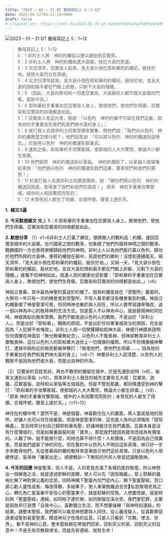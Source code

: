 ```yaml
---
title: "2023 – 01 – 31 QT 撒母耳記上 5：1~12"
date: 2025-04-12T04:11:16+0800
draft: false
# original_url: https://cmtc.tw/2023-01-31-qt-%e6%92%92%e6%af%8d%e8%80%b3%e8%a8%98%e4%b8%8a-5%ef%bc%9a112
---
```


![2023 – 01 – 31 QT  撒母耳記上 5：1\~12](/images/qt.jpg  "2023 – 01 – 31 QT  撒母耳記上 5：1\~12")

> 撒母耳記上 5：1\~12  
> 5：1 非利士人將　神的約櫃從以便以謝抬到亞實突。  
> 5：2 非利士人將　神的約櫃抬進大袞廟，放在大袞的旁邊。  
> 5：3 次日清早，亞實突人起來，見大袞仆倒在耶和華的約櫃前，臉伏於地，就把大袞仍立在原處。  
> 5：4 又次日清早起來，見大袞仆倒在耶和華的約櫃前，臉伏於地，並且大袞的頭和兩手都在門檻上折斷，只剩下大袞的殘體。  
> 5：5 （因此，大袞的祭司和一切進亞實突、大袞廟的人都不踏大袞廟的門檻，直到今日。）  
> 5：6 耶和華的手重重加在亞實突人身上，敗壞他們，使他們生痔瘡。亞實突和亞實突的四境都是如此。  
> 5：7 亞實突人見這光景，就說：「以色列　神的約櫃不可留在我們這裏，因為他的手重重加在我們和我們神大袞的身上」；  
> 5：8 就打發人去請非利士的眾首領來聚集，問他們說：「我們向以色列　神的約櫃應當怎樣行呢？」他們回答說：「可以將以色列　神的約櫃運到迦特去。」於是將以色列　神的約櫃運到那裏去。  
> 5：9 運到之後，耶和華的手攻擊那城，使那城的人大大驚慌，無論大小都生痔瘡。  
> 5：10 他們就把　神的約櫃送到以革倫。　神的約櫃到了，以革倫人就喊嚷起來說：「他們將以色列　神的約櫃運到我們這裏，要害我們和我們的眾民！」  
> 5：11 於是打發人去請非利士的眾首領來，說：「願你們將以色列　神的約櫃送回原處，免得害了我們和我們的眾民！」 原來　神的手重重攻擊那城，城中的人有因驚慌而死的；  
> 5：12 未曾死的人都生了痔瘡。合城呼號，聲音上達於天。

**1.  經文3遍**

**2. 今天默想經文**
撒上 5：6 耶和華的手重重加在亞實突人身上，敗壞他們，使他們生痔瘡。亞實突和亞實突的四境都是如此。

**3. 默想分享**
（1）v1\~6非利士人打贏了勝仗，便將敵人的戰利品：約櫃，運回亞實突城中的大袞廟。古代國家之間的戰爭，也象徵了他們所膜拜神明之間的戰爭，戰勝國的一方也會將榮耀歸給他們的神明。非利士人以為他們能打贏以色列，歸功於他們所拜的大袞神，便將約櫃放在廟中，見證他們的勝利！沒想到連續兩天，隔天清早，「見大袞仆倒在耶和華的約櫃前，臉伏於地。」又隔一天，「見大袞仆倒在耶和華的約櫃前，臉伏於地，並且大袞的頭和兩手都在門檻上折斷，只剩下大袞的殘體。」接著不但神明如此，就連人民的健康也受影響：「耶和華的手重重加在亞實突人身上，敗壞他們，使他們生痔瘡。亞實突和亞實突的四境都是如此。」（v6）

神設立會幕，其中最為神聖的莫過於約櫃了。因為約櫃是放在「至聖所」裏面的，大祭司一年只有一次的機會進到至聖所，平常人甚至都沒有機會看到約櫃。神設立約櫃象徵了神是聖潔可畏，但同時神也樂於與人同在，所以人要學習謙卑悔改，過一個以神為中心的敬拜神的生活方式。但是當人不以神為中心，就是藐視神的同在時，神就興起仇敵來管教。我們不斷提過以色列人的戰敗，不是出於「非利士人」，而是出於「耶和華」，戰敗的原因，不是出於任何軍事或政治的原因，完全是因為「人犯罪不肯悔改」。非利士人把一切榮耀歸給假神大袞，神便行神蹟來證明任何偶像在神面前「無分無權無紀念」，以色列人不敬畏神，但神卻教導非利士人要敬畏神，這位以色列人的耶和華大過世上一切偶像的權勢。所以不但偶像被神擊打，連城中與附近的居民都被神擊打：「敗壞他們，使他們生痔瘡……，因為他的手重重加在我們和我們神大袞的身上」（v6\~7）神要非利士人認清楚，以色列人的戰敗不是因為他們或大袞，而是出自神的作為。

（2）亞實突的百姓見狀，再也不敢把約櫃留在城中，於是先運到迦特（v8），後來又運到以革倫（v10）。原來非利士人居住的城市主要有五大城：亞實突、迦薩、亞實基倫、迦特和以革倫等五個城邑。但是不管到那裏，都同樣遭受到神的擊打：「耶和華的手攻擊那城，使那城的人大大驚慌，無論大小都生痔瘡。」（v9）、「原來 神的手重重攻擊那城，城中的人有因驚慌而死的；未曾死的人都生了痔瘡。合城呼號，聲音上達於天。」（v11\~12）

神住在約櫃中嗎？當然不是，神是個靈，神喜歡住在人的裏面，將人當成是祂的居所，好讓人也可以住在祂裏面。但是神是聖潔的神，這也是人為何必須悔改「因信稱義」，並且時常分別自己歸耶和華為聖，好讓神能住在我們裏面。瓦器本身是沒有什麼價值的，但是如果裏面裝的是「寶貝」，那麼我們就因為寶貝而成為有價值的。人離了神，就不能做什麼，同時也算不得什麼！人有價值，不是因為自己很厲害，而是我們盛裝了神的同在。但在舊約中以色列人不明白這些真理，神只好一步步來教導他們，先從會幕與約櫃的敬拜來逐漸啟示他們這些真理。只是以色列人頑梗悖逆，氣得神「離家出走」，順便教訓一下無知的外邦人學習認識敬畏神。

**4. 今天的回應**
神是聖潔，但人不是。人的老我充滿了各樣的詭詐敗壞，所以神想出一個解救之法，就是透過耶穌的救贖，使人可以先「因信稱義」，穿上耶穌的義袍化解了神對罪公義的忿怒。同時神賜下聖靈內住門徒內心，賜下聖靈聖經，苦口婆心勸人靈性成長、悔改得勝、多結果子。使人漸漸脫離過去世𠈻私慾敗壞老我之心，轉化為仁愛喜樂平安信心的聖靈果子，就是耶穌的性情。人想要改變，就是時刻與「聖靈聖經」連結，如同枝子連於樹，如同樹栽在溪水旁。我們會犯罪，主要是因為早已習慣「自我中心」，喜歡獨立生活，而不想要操練「與神時刻連結」的結果。讀整本聖經，我們都可以看見神想要與人同住，從心裏改變人，從喜歡罪惡逐漸成聖到喜愛聖潔，模成神兒子性情的旨意。只是人只看到「宗教、律法、世界」，看不見神的心意，整本聖經都在帶我們回家，回到天父的家、回到天父的旨意中！不是先有宗教與律法，而是先有連結、就有生命！
